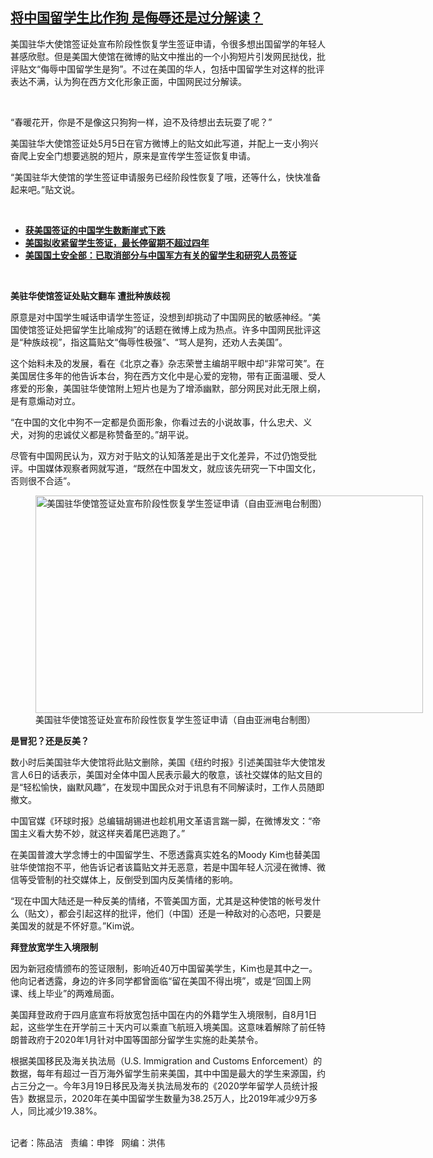 <!--1620331536000-->
[将中国留学生比作狗   是侮辱还是过分解读？](https://www.rfa.org/mandarin/yataibaodao/junshiwaijiao/cm-05062021110939.html)
------

<p></p><p>美国驻华大使馆签证处宣布阶段性恢复学生签证申请，令很多想出国留学的年轻人甚感欣慰。但是美国大使馆在微博的贴文中推出的一个小狗短片引发网民挞伐，批评贴文“侮辱中国留学生是狗”。不过在美国的华人，包括中国留学生对这样的批评表达不满，认为狗在西方文化形象正面，中国网民过分解读。</p><p> </p><p>“春暖花开，你是不是像这只狗狗一样，迫不及待想出去玩耍了呢？”</p><p>美国驻华大使馆签证处5月5日在官方微博上的贴文如此写道，并配上一支小狗兴奋爬上安全门想要逃脱的短片，原来是宣传学生签证恢复申请。</p><p>“美国驻华大使馆的学生签证申请服务已经阶段性恢复了哦，还等什么，快快准备起来吧。”贴文说。</p><p><br/></p><ul><li><a href="https://www.rfa.org/mandarin/yataibaodao/kejiaowen/hc-09142020133718.html"><strong>获美国签证的中国学生数断崖式下跌</strong></a></li><li><strong><a href="https://www.rfa.org/mandarin/yataibaodao/kejiaowen/xx-09292020153553.html">美国拟收紧留学生签证，最长停留期不超过四年</a></strong></li><li><strong><a href="https://www.rfa.org/mandarin/Xinwen/9-09092020151852.html">美国国土安全部：已取消部分与中国军方有关的留学生和研究人员签证</a></strong></li></ul><p><br/></p><p><strong>美驻华使馆签证处贴文翻车 遭批种族歧视</strong></p><p>原意是对中国学生喊话申请学生签证，没想到却挑动了中国网民的敏感神经。“美国使馆签证处把留学生比喻成狗”的话题在微博上成为热点。许多中国网民批评这是“种族歧视”，指这篇贴文“侮辱性极强”、“骂人是狗，还劝人去美国”。</p><p>这个始料未及的发展，看在《北京之春》杂志荣誉主编胡平眼中却“非常可笑”。在美国居住多年的他告诉本台，狗在西方文化中是心爱的宠物，带有正面温暖、受人疼爱的形象，美国驻华使馆附上短片也是为了增添幽默，部分网民对此无限上纲，是有意煽动对立。</p><p>“在中国的文化中狗不一定都是负面形象，你看过去的小说故事，什么忠犬、义犬，对狗的忠诚仗义都是称赞备至的。”胡平说。</p><p>尽管有中国网民认为，双方对于贴文的认知落差是出于文化差异，不过仍饱受批评。中国媒体观察者网就写道，“既然在中国发文，就应该先研究一下中国文化，否则很不合适”。</p><p><figure class="image-richtext image-inline captioned" style="width:620px;"><img alt="美国驻华使馆签证处宣布阶段性恢复学生签证申请（自由亚洲电台制图）" height="348" src="https://www.rfa.org/mandarin/yataibaodao/junshiwaijiao/cm-05062021110939.html/cm0506a.jpg/@@images/8046476b-971b-4e57-904b-20dc9753e867.jpeg" title="cm0506a.jpg" width="620"/><figcaption class="image-caption">美国驻华使馆签证处宣布阶段性恢复学生签证申请（自由亚洲电台制图）</figcaption><small></small></figure></p><p><strong>是冒犯？还是反美？</strong></p><p>数小时后美国驻华大使馆将此贴文删除，美国《纽约时报》引述美国驻华大使馆发言人6日的话表示，美国对全体中国人民表示最大的敬意，该社交媒体的贴文目的是“轻松愉快，幽默风趣”，在发现中国民众对于讯息有不同解读时，工作人员随即撤文。</p><p>中国官媒《环球时报》总编辑胡锡进也趁机用文革语言踹一脚，在微博发文：“帝国主义看大势不妙，就这样夹着尾巴逃跑了。”</p><p>在美国普渡大学念博士的中国留学生、不愿透露真实姓名的Moody Kim也替美国驻华使馆抱不平，他告诉记者该篇贴文并无恶意，若是中国年轻人沉浸在微博、微信等受管制的社交媒体上，反倒受到国内反美情绪的影响。</p><p>“现在中国大陆还是一种反美的情绪，不管美国方面，尤其是这种使馆的帐号发什么（贴文），都会引起这样的批评，他们（中国）还是一种敌对的心态吧，只要是美国发的就是不怀好意。”Kim说。</p><p><strong>拜登放宽学生入境限制</strong></p><p>因为新冠疫情颁布的签证限制，影响近40<span>万中国留美学生</span>，Kim也是其中之一。他向记者透露，身边的许多同学都曾面临“留在美国不得出境”，或是“回国上网课、线上毕业”的两难局面。</p><p>美国拜登政府于四月底宣布将放宽包括中国在内的外籍学生入境限制，自8月1日起，这些学生在开学前三十天内可以乘直飞航班入境美国。这意味着解除了前任特朗普政府于2020年1月针对中国等国部分留学生实施的赴美禁令。</p><p>根据美国移民及海关执法局（U.S. Immigration and Customs Enforcement）的数据，每年有超过一百万海外留学生前来美国，其中中国是最大的学生来源国，约占三分之一。今年3月19日移民及海关执法局发布的《2020学年留学人员统计报告》数据显示，2020年在美中国留学生数量为38.25万人，比2019年减少9万多人，同比减少19.38%。</p><p><br/>记者：陈品洁   责编：申铧   网编：洪伟</p>
